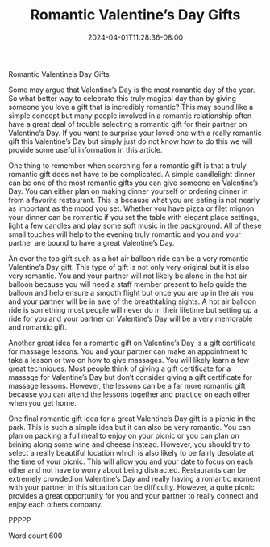 ﻿---
title: "Romantic Valentine’s Day Gifts"
date: 2024-04-01T11:28:36-08:00
description: "Valentines Day txt Tips for Web Success"
featured_image: "/images/Valentines Day txt.jpg"
tags: ["Valentines Day txt"]
---

Romantic Valentine’s Day Gifts

Some may argue that Valentine’s Day is the most romantic day of the year. So what better way to celebrate this truly magical day than by giving someone you love a gift that is incredibly romantic? This may sound like a simple concept but many people involved in a romantic relationship often have a great deal of trouble selecting a romantic gift for their partner on Valentine’s Day. If you want to surprise your loved one with a really romantic gift this Valentine’s Day but simply just do not know how to do this we will provide some useful information in this article. 

One thing to remember when searching for a romantic gift is that a truly romantic gift does not have to be complicated. A simple candlelight dinner can be one of the most romantic gifts you can give someone on Valentine’s Day. You can either plan on making dinner yourself or ordering dinner in from a favorite restaurant. This is because what you are eating is not nearly as important as the mood you set. Whether you have pizza or filet mignon your dinner can be romantic if you set the table with elegant place settings, light a few candles and play some soft music in the background. All of these small touches will help to the evening truly romantic and you and your partner are bound to have a great Valentine’s Day.

An over the top gift such as a hot air balloon ride can be a very romantic Valentine’s Day gift. This type of gift is not only very original but it is also very romantic. You and your partner will not likely be alone in the hot air balloon because you will need a staff member present to help guide the balloon and help ensure a smooth flight but once you are up in the air you and your partner will be in awe of the breathtaking sights. A hot air balloon ride is something most people will never do in their lifetime but setting up a ride for you and your partner on Valentine’s Day will be a very memorable and romantic gift.

Another great idea for a romantic gift on Valentine’s Day is a gift certificate for massage lessons. You and your partner can make an appointment to take a lesson or two on how to give massages. You will likely learn a few great techniques. Most people think of giving a gift certificate for a massage for Valentine’s Day but don’t consider giving a gift certificate for massage lessons. However, the lessons can be a far more romantic gift because you can attend the lessons together and practice on each other when you get home.

One final romantic gift idea for a great Valentine’s Day gift is a picnic in the park. This is such a simple idea but it can also be very romantic. You can plan on packing a full meal to enjoy on your picnic or you can plan on brining along some wine and cheese instead. However, you should try to select a really beautiful location which is also likely to be fairly desolate at the time of your picnic. This will allow you and your date to focus on each other and not have to worry about being distracted. Restaurants can be extremely crowded on Valentine’s Day and really having a romantic moment with your partner in this situation can be difficulty. However, a quite picnic provides a great opportunity for you and your partner to really connect and enjoy each others company. 

PPPPP

Word count 600

